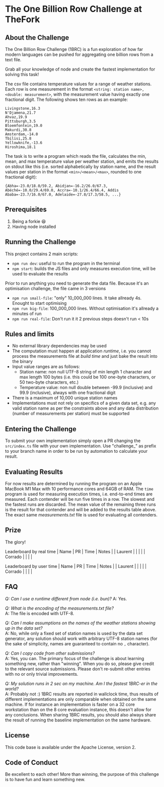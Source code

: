 # The One Billion Row Challenge at TheFork

## About the Challenge

The One Billion Row Challenge (1BRC) is a fun exploration of how far modern languages can be pushed for aggregating one billion rows from a text file.

Grab all your knowledge of node and create the fastest implementation for solving this task!

The csv file contains temperature values for a range of weather stations.
Each row is one measurement in the format `<string: station name>,<double: measurement>`, with the measurement value having exactly one fractional digit.
The following shows ten rows as an example:

```
Livingstone,16.3
N'Djamena,21.7
Ahvaz,19.9
Pittsburgh,3.5
Bloemfontein,19.0
Makurdi,30.8
Amsterdam,-14.0
Tbilisi,25.8
Yellowknife,-13.6
Hiroshima,18.1
```

The task is to write a program which reads the file, calculates the min, mean, and max temperature value per weather station, and emits the results on stdout like this
(i.e. sorted alphabetically by station name, and the result values per station in the format `<min>/<mean>/<max>`, rounded to one fractional digit):

```
{Abha=-23.0/18.0/59.2, Abidjan=-16.2/26.0/67.3, Abéché=-10.0/29.4/69.0, Accra=-10.1/26.4/66.4, Addis Ababa=-23.7/16.0/67.0, Adelaide=-27.8/17.3/58.5, ...}
```

## Prerequisites

1. Being a forkie 😆
2. Having node installed

## Running the Challenge

This project contains 2 main scripts:
* `npm run dev`: useful to run the program in the terminal
* `npm start`: builds the JS files and only measures execution time, will be used to evaluate the results

Prior to run anything you need to generate the data file. Because it's an optimisation challenge, the file came in 3 versions
* `npm run small-file`: "only" 10_000_000 lines. It take allready 4s. Enought to start optimising
* `npm run big-file`: 100_000_000 lines. Without optimisation it's allready a minutes of run
* `npm run real-file`: Don't run it it 2 previous steps doesn't run < 10s

## Rules and limits

- No external library dependencies may be used
- The computation must happen at application _runtime_, i.e. you cannot process the measurements file at _build time_ and just bake the result into the binary
- Input value ranges are as follows:
    - Station name: non null UTF-8 string of min length 1 character and max length 100 bytes (i.e. this could be 100 one-byte characters, or 50 two-byte characters, etc.)
    - Temperature value: non null double between -99.9 (inclusive) and 99.9 (inclusive), always with one fractional digit
- There is a maximum of 10,000 unique station names
- Implementations must not rely on specifics of a given data set, e.g. any valid station name as per the constraints above and any data distribution (number of measurements per station) must be supported

## Entering the Challenge

To submit your own implementation simply open a PR changing the `src/index.ts` file with your own implementation.
Use "challenge_" as prefix to your branch name in order to be run by automation to calculate your result.


## Evaluating Results

For now results are determined by running the program on an Apple MacBook M1 Max with 10 performance cores and 64GB of RAM.
The `time` program is used for measuring execution times, i.e. end-to-end times are measured.
Each contender will be run five times in a row.
The slowest and the fastest runs are discarded.
The mean value of the remaining three runs is the result for that contender and will be added to the results table above.
The exact same _measurements.txt_ file is used for evaluating all contenders.


## Prize

The glory! 

Leaderboard by real time
| Name | PR | Time | Notes |
| Laurent | | | |
| Corrado | | | |

Leaderboard by user time
| Name | PR | Time | Notes |
| Laurent | | | |
| Corrado | | | |

## FAQ

_Q: Can I use a runtime different from node (i.e. bun)?_
A: Yes.

_Q: What is the encoding of the measurements.txt file?_\
A: The file is encoded with UTF-8.

_Q: Can I make assumptions on the names of the weather stations showing up in the data set?_\
A: No, while only a fixed set of station names is used by the data set generator, any solution should work with arbitrary UTF-8 station names
(for the sake of simplicity, names are guaranteed to contain no `,` character).

_Q: Can I copy code from other submissions?_\
A: Yes, you can. The primary focus of the challenge is about learning something new, rather than "winning". When you do so, please give credit to the relevant source submissions. Please don't re-submit other entries with no or only trivial improvements.

_Q: My solution runs in 2 sec on my machine. Am I the fastest 1BRC-er in the world?_\
A: Probably not :) 1BRC results are reported in wallclock time, thus results of different implementations are only comparable when obtained on the same machine. If for instance an implementation is faster on a 32 core workstation than on the 8 core evaluation instance, this doesn't allow for any conclusions. When sharing 1BRC results, you should also always share the result of running the baseline implementation on the same hardware.

## License

This code base is available under the Apache License, version 2.

## Code of Conduct

Be excellent to each other!
More than winning, the purpose of this challenge is to have fun and learn something new.
